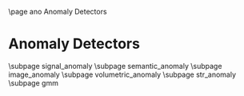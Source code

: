 \page ano Anomaly Detectors

Anomaly Detectors
====================


\subpage signal_anomaly
\subpage semantic_anomaly
\subpage image_anomaly
\subpage volumetric_anomaly
\subpage str_anomaly
\subpage gmm
